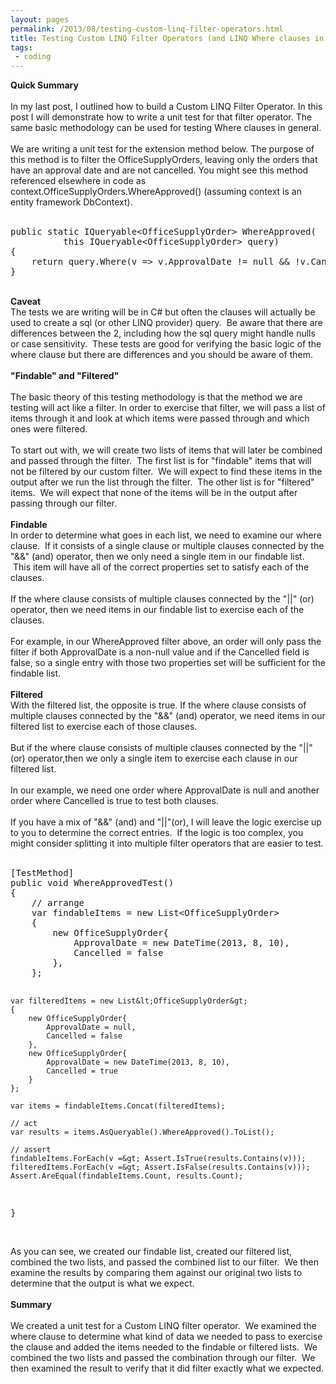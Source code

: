```yaml
---
layout: pages
permalink: /2013/08/testing-custom-linq-filter-operators.html
title: Testing Custom LINQ Filter Operators (and LINQ Where clauses in general)
tags:
 - coding
---
```

<b>Quick Summary</b><br />
<br />
In my last post, I outlined how to build a Custom LINQ Filter Operator.  In this post I will demonstrate how to write a unit test for that filter operator.  The same basic methodology can be used for testing Where clauses in general.<br />
<br />
We are writing a unit test for the extension method below.  The purpose of this method is to filter the OfficeSupplyOrders, leaving only the orders that have an approval date and are not cancelled.  You might see this method referenced elsewhere in code as context.OfficeSupplyOrders.WhereApproved() (assuming context is an entity framework DbContext).<br />
<br />
<pre>public static IQueryable&lt;OfficeSupplyOrder&gt; WhereApproved(
          this IQueryable&lt;OfficeSupplyOrder&gt; query)
{
    return query.Where(v =&gt; v.ApprovalDate != null &amp;&amp; !v.Cancelled);
}</pre>
<br />
<b>Caveat</b><br />
The tests we are writing will be in C# but often the clauses will actually be used to create a sql (or other LINQ provider) query. &nbsp;Be aware that there are differences between the 2, including how the sql query might handle nulls or case sensitivity. &nbsp;These tests are good for verifying the basic logic of the where clause but there are differences and you should be aware of them.<br />
<br />
<b>"Findable" and "Filtered"</b><br />
<br />
The basic theory of this testing methodology is that the method we are testing will act like a filter. In order to exercise that filter, we will pass a list of items through it and look at which items were passed through and which ones were filtered.<br />
<br />
To start out with, we will create two lists of items that will later be combined and passed through the filter. &nbsp;The first list is for "findable" items that will not be filtered by our custom filter. &nbsp;We will expect to find these items in the output after we run the list through the filter. &nbsp;The other list is for "filtered" items. &nbsp;We will expect that none of the items will be in the output after passing through our filter.<br />
<br />
<b>Findable</b><br />
In order to determine what goes in each list, we need to examine our where clause. &nbsp;If it consists of a single clause or multiple clauses connected by the "&amp;&amp;" (and) operator, then we only need a single item in our findable list. &nbsp;This item will have all of the correct properties set to satisfy each of the clauses.<br />
<br />
If the where clause consists of multiple clauses connected by the "||" (or) operator, then we need items in our findable list to exercise each of the clauses.<br />
<br />
For example, in our WhereApproved filter above, an order will only pass the filter if both ApprovalDate is a non-null value and if the Cancelled field is false, so a single entry with those two properties set will be sufficient for the findable list.<br />
<br />
<b>Filtered</b><br />
With the filtered list, the opposite is true. If the where clause consists of multiple clauses connected by the "&amp;&amp;" (and) operator, we need items in our filtered list to exercise each of those clauses.<br />
<br />
But if the where clause consists of multiple clauses connected by the "||" (or) operator,then we only a single item to exercise each clause in our filtered list.<br />
<br />
In our example, we need one order where ApprovalDate is null and another order where Cancelled is true to test both clauses.<br />
<br />
If you have a mix of "&amp;&amp;" (and) and "||"(or), I will leave the logic exercise up to you to determine the correct entries. &nbsp;If the logic is too complex, you might consider splitting it into multiple filter operators that are easier to test.<br />
<br />
<pre>[TestMethod]
public void WhereApprovedTest()
{
    // arrange
    var findableItems = new List&lt;OfficeSupplyOrder&gt;
    {
        new OfficeSupplyOrder{ 
            ApprovalDate = new DateTime(2013, 8, 10),
            Cancelled = false
        },
    };

    var filteredItems = new List&lt;OfficeSupplyOrder&gt;
    {
        new OfficeSupplyOrder{ 
            ApprovalDate = null,
            Cancelled = false
        },
        new OfficeSupplyOrder{ 
            ApprovalDate = new DateTime(2013, 8, 10),
            Cancelled = true
        }
    };

    var items = findableItems.Concat(filteredItems);

    // act
    var results = items.AsQueryable().WhereApproved().ToList();

    // assert
    findableItems.ForEach(v =&gt; Assert.IsTrue(results.Contains(v)));
    filteredItems.ForEach(v =&gt; Assert.IsFalse(results.Contains(v)));
    Assert.AreEqual(findableItems.Count, results.Count);
}</pre>
<br />
As you can see, we created our findable list, created our filtered list, combined the two lists, and passed the combined list to our filter. &nbsp;We then examine the results by comparing them against our original two lists to determine that the output is what we expect.<br />
<br />
<b>Summary</b><br />
<br />
We created a unit test for a Custom LINQ filter operator. &nbsp;We examined the where clause to determine what kind of data we needed to pass to exercise the clause and added the items needed to the findable or filtered lists. &nbsp;We combined the two lists and passed the combination through our filter. &nbsp;We then examined the result to verify that it did filter exactly what we expected.<br />
<br />
<br />
<br />
